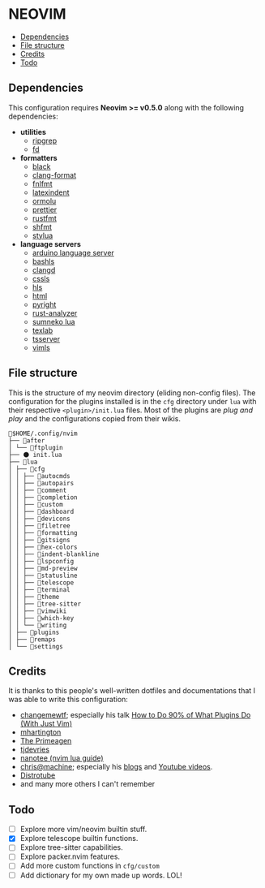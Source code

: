 # NEOVIM

<!-- vim-markdown-toc GFM -->

* [Dependencies](#dependencies)
* [File structure](#file-structure)
* [Credits](#credits)
* [Todo](#todo)

<!-- vim-markdown-toc -->

## Dependencies

This configuration requires **Neovim >= v0.5.0** along with the following
dependencies:

- **utilities**
  - [ripgrep](https://github.com/BurntSushi/ripgrep)
  - [fd](https://github.com/sharkdp/fd)
- **formatters**
  - [black](https://github.com/psf/black)
  - [clang-format](https://clang.llvm.org/docs/ClangFormat.html)
  - [fnlfmt](https://git.sr.ht/~technomancy/fnlfmt)
  - [latexindent](https://github.com/cmhughes/latexindent.pl)
  - [ormolu](https://github.com/tweag/ormolu)
  - [prettier](https://prettier.io/)
  - [rustfmt](https://github.com/rust-lang/rustfmt)
  - [shfmt](https://github.com/mvdan/sh)
  - [stylua](https://github.com/JohnnyMorganz/StyLua)
- **language servers**
  - [arduino language server](https://github.com/arduino/arduino-language-server)
  - [bashls](https://github.com/mads-hartmann/bash-language-server)
  - [clangd](https://clangd.llvm.org/installation.html)
  - [cssls](https://github.com/hrsh7th/vscode-langservers-extracted)
  - [hls](https://github.com/haskell/haskell-language-server)
  - [html](https://github.com/hrsh7th/vscode-langservers-extracted)
  - [pyright](https://github.com/microsoft/pyright)
  - [rust-analyzer](https://github.com/rust-analyzer/rust-analyzer)
  - [sumneko lua](https://github.com/sumneko/lua-language-server)
  - [texlab](https://github.com/latex-lsp/texlab)
  - [tsserver](https://github.com/theia-ide/typescript-language-server)
  - [vimls](https://github.com/iamcco/vim-language-server)

## File structure

This is the structure of my neovim directory (eliding non-config files). The
configuration for the plugins installed is in the `cfg` directory under `lua`
with their respective `<plugin>/init.lua` files. Most of the plugins are _plug
and play_ and the configurations copied from their wikis.

```text
📂$HOME/.config/nvim
├── 📂after
│ └── 📂ftplugin
├── 🌑 init.lua
├── 📂lua
│ ├── 📂cfg
│ │ ├── 📂autocmds
│ │ ├── 📂autopairs
│ │ ├── 📂comment
│ │ ├── 📂completion
│ │ ├── 📂custom
│ │ ├── 📂dashboard
│ │ ├── 📂devicons
│ │ ├── 📂filetree
│ │ ├── 📂formatting
│ │ ├── 📂gitsigns
│ │ ├── 📂hex-colors
│ │ ├── 📂indent-blankline
│ │ ├── 📂lspconfig
│ │ ├── 📂md-preview
│ │ ├── 📂statusline
│ │ ├── 📂telescope
│ │ ├── 📂terminal
│ │ ├── 📂theme
│ │ ├── 📂tree-sitter
│ │ ├── 📂vimwiki
│ │ ├── 📂which-key
│ │ └── 📂writing
│ ├── 📂plugins
│ ├── 📂remaps
│ └── 📂settings
```

## Credits

It is thanks to this people's well-written dotfiles and documentations that I
was able to write this configuration:

- [changemewtf](https://github.com/mcantor/no_plugins); especially his talk
  [How to Do 90% of What Plugins Do (With Just
  Vim)](https://www.youtube.com/watch?v=XA2WjJbmmoM&t=372s)
- [mhartington](https://github.com/mhartington)
- [The Primeagen](https://github.com/ThePrimeagen)
- [tjdevries](https://github.com/tjdevries)
- [nanotee (nvim lua guide)](https://github.com/nanotee/nvim-lua-guide)
- [chris@machine](https://github.com/ChristianChiarulli); especially his
  [blogs](https://www.chrisatmachine.com/) and [Youtube
  videos](https://www.youtube.com/channel/UCS97tchJDq17Qms3cux8wcA).
- [Distrotube](https://gitlab.com/dwt1/)
- and many more others I can't remember

## Todo

- [ ] Explore more vim/neovim builtin stuff.
- [x] Explore telescope builtin functions.
- [ ] Explore tree-sitter capabilities.
- [ ] Explore packer.nvim features.
- [ ] Add more custom functions in `cfg/custom`
- [ ] Add dictionary for my own made up words. LOL!
